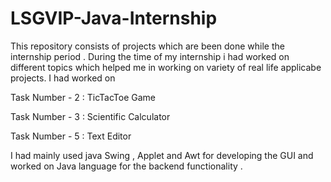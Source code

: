 # LSGVIP-Java-Internship
 This repository consists of projects which are been done while the internship period .
 During the time of my internship i had worked on different topics 
 which helped me in working on variety of real life applicabe projects.
I had worked on 

  Task Number - 2 : TicTacToe Game 
  
  Task Number - 3 : Scientific Calculator 
  
  Task Number - 5 : Text Editor 
  
I had mainly used java Swing , Applet and Awt for developing the GUI and 
worked on Java language for the backend functionality .
